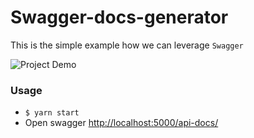 # Swagger-docs-generator

This is the simple example how we can leverage `Swagger`

![Project Demo](gifty.gif)

### Usage
- `$ yarn start`
- Open swagger [http://localhost:5000/api-docs/](http://localhost:5000/api-docs/)
